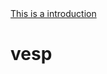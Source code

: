 <!DOCTYPE html>
<html lang="en-US">  
<head>                                                     
  <title>Vingåker Energetic Science Park (VESP) </title>
</head> 

<body> 
<a href="introduction.html" title="introduction">This is a introduction</a>


</body>
</html>





# vesp
